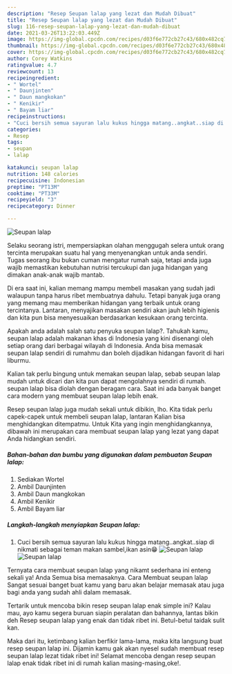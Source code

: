 ```yaml
---
description: "Resep Seupan lalap yang lezat dan Mudah Dibuat"
title: "Resep Seupan lalap yang lezat dan Mudah Dibuat"
slug: 116-resep-seupan-lalap-yang-lezat-dan-mudah-dibuat
date: 2021-03-26T13:22:03.449Z
image: https://img-global.cpcdn.com/recipes/d03f6e772cb27c43/680x482cq70/seupan-lalap-foto-resep-utama.jpg
thumbnail: https://img-global.cpcdn.com/recipes/d03f6e772cb27c43/680x482cq70/seupan-lalap-foto-resep-utama.jpg
cover: https://img-global.cpcdn.com/recipes/d03f6e772cb27c43/680x482cq70/seupan-lalap-foto-resep-utama.jpg
author: Corey Watkins
ratingvalue: 4.7
reviewcount: 13
recipeingredient:
- " Wortel"
- " Daunjinten"
- " Daun mangkokan"
- " Kenikir"
- " Bayam liar"
recipeinstructions:
- "Cuci bersih semua sayuran lalu kukus hingga matang..angkat..siap di nikmati sebagai teman makan sambel,ikan asin😁"
categories:
- Resep
tags:
- seupan
- lalap

katakunci: seupan lalap 
nutrition: 148 calories
recipecuisine: Indonesian
preptime: "PT13M"
cooktime: "PT33M"
recipeyield: "3"
recipecategory: Dinner

---
```



![Seupan lalap](https://img-global.cpcdn.com/recipes/d03f6e772cb27c43/680x482cq70/seupan-lalap-foto-resep-utama.jpg)

Selaku seorang istri, mempersiapkan olahan menggugah selera untuk orang tercinta merupakan suatu hal yang menyenangkan untuk anda sendiri. Tugas seorang ibu bukan cuman mengatur rumah saja, tetapi anda juga wajib memastikan kebutuhan nutrisi tercukupi dan juga hidangan yang dimakan anak-anak wajib mantab.

Di era  saat ini, kalian memang mampu membeli masakan yang sudah jadi walaupun tanpa harus ribet membuatnya dahulu. Tetapi banyak juga orang yang memang mau memberikan hidangan yang terbaik untuk orang tercintanya. Lantaran, menyajikan masakan sendiri akan jauh lebih higienis dan kita pun bisa menyesuaikan berdasarkan kesukaan orang tercinta. 



Apakah anda adalah salah satu penyuka seupan lalap?. Tahukah kamu, seupan lalap adalah makanan khas di Indonesia yang kini disenangi oleh setiap orang dari berbagai wilayah di Indonesia. Anda bisa memasak seupan lalap sendiri di rumahmu dan boleh dijadikan hidangan favorit di hari liburmu.

Kalian tak perlu bingung untuk memakan seupan lalap, sebab seupan lalap mudah untuk dicari dan kita pun dapat mengolahnya sendiri di rumah. seupan lalap bisa diolah dengan beragam cara. Saat ini ada banyak banget cara modern yang membuat seupan lalap lebih enak.

Resep seupan lalap juga mudah sekali untuk dibikin, lho. Kita tidak perlu capek-capek untuk membeli seupan lalap, lantaran Kalian bisa menghidangkan ditempatmu. Untuk Kita yang ingin menghidangkannya, dibawah ini merupakan cara membuat seupan lalap yang lezat yang dapat Anda hidangkan sendiri.

<!--inarticleads1-->

##### Bahan-bahan dan bumbu yang digunakan dalam pembuatan Seupan lalap:

1. Sediakan  Wortel
1. Ambil  Daunjinten
1. Ambil  Daun mangkokan
1. Ambil  Kenikir
1. Ambil  Bayam liar




<!--inarticleads2-->

##### Langkah-langkah menyiapkan Seupan lalap:

1. Cuci bersih semua sayuran lalu kukus hingga matang..angkat..siap di nikmati sebagai teman makan sambel,ikan asin😁
<img src="https://img-global.cpcdn.com/steps/750c792dd74978e4/160x128cq70/seupan-lalap-langkah-memasak-1-foto.jpg" alt="Seupan lalap"><img src="https://img-global.cpcdn.com/steps/4b484de06b559ac3/160x128cq70/seupan-lalap-langkah-memasak-1-foto.jpg" alt="Seupan lalap">



Ternyata cara membuat seupan lalap yang nikamt sederhana ini enteng sekali ya! Anda Semua bisa memasaknya. Cara Membuat seupan lalap Sangat sesuai banget buat kamu yang baru akan belajar memasak atau juga bagi anda yang sudah ahli dalam memasak.

Tertarik untuk mencoba bikin resep seupan lalap enak simple ini? Kalau mau, ayo kamu segera buruan siapin peralatan dan bahannya, lantas bikin deh Resep seupan lalap yang enak dan tidak ribet ini. Betul-betul taidak sulit kan. 

Maka dari itu, ketimbang kalian berfikir lama-lama, maka kita langsung buat resep seupan lalap ini. Dijamin kamu gak akan nyesel sudah membuat resep seupan lalap lezat tidak ribet ini! Selamat mencoba dengan resep seupan lalap enak tidak ribet ini di rumah kalian masing-masing,oke!.

